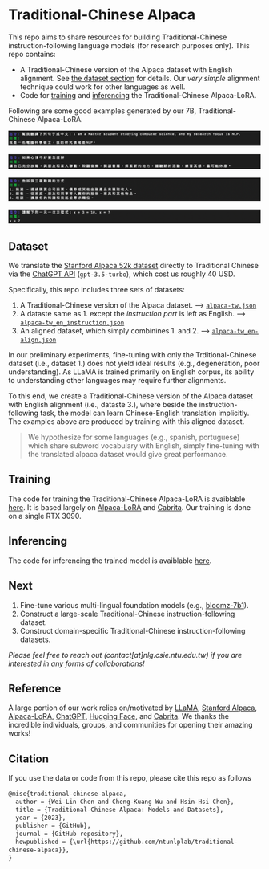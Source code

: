 # Traditional-Chinese Alpaca

This repo aims to share resources for building Traditional-Chinese instruction-following language models (for research purposes only). This repo contains:
  - A Traditional-Chinese version of the Alpaca dataset with English alignment. See [the dataset section](#dataset) for details. Our *very simple* alignment technique could work for other languages as well.
  - Code for [training](#training) and [inferencing](#inferencing) the Traditional-Chinese Alpaca-LoRA.

Following are some good examples generated by our 7B, Traditional-Chinese Alpaca-LoRA.

![image](examples/example-1.png)

![image](examples/example-2.png)

![image](examples/example-3.png)

![image](examples/example-4.png)


## Dataset <a name="dataset"></a>
We translate the [Stanford Alpaca 52k dataset](https://github.com/tatsu-lab/stanford_alpaca/blob/main/alpaca_data.json) directly to Traditional Chinese via the [ChatGPT API](https://platform.openai.com/docs/guides/chat) (```gpt-3.5-turbo```), which cost us roughly 40 USD.

Specifically, this repo includes three sets of datasets:
1.  A Traditional-Chinese version of the Alpaca dataset. --> [```alpaca-tw.json```](data/alpaca-tw.json)
2.  A dataste same as 1. except the *instruction part* is left as English. --> [```alpaca-tw_en_instruction.json```](data/alpaca-tw_en_instruction.json)
3.  An aligned dataset, which simply combinines 1. and 2. --> [```alpaca-tw_en-align.json```](data/alpaca-tw_en-align.json)

In our preliminary experiments, fine-tuning with only the Trditional-Chinese dataset (i.e., dataset 1.) does not yield ideal results (e.g., degeneration, poor understanding).
As LLaMA is trained primarily on English corpus, its ability to understanding other languages may require further alignments.

To this end, we create a Traditional-Chinese version of the Alpaca dataset with English alignment (i.e., dataste 3.), where beside the instruction-following task, the model can learn Chinese-English translation implicitly. The examples above are produced by training with this aligned dataset.
> We hypothesize for some languages (e.g., spanish, portuguese) which share subword vocabulary with English, simply fine-tuning with the translated alpaca dataset would give great performance.

## Training <a name="training"></a>
The code for training the Traditional-Chinese Alpaca-LoRA is avaiblable [here](code/finetune.py).
It is based largely on [Alpaca-LoRA](https://github.com/tloen/alpaca-lora) and [Cabrita](https://github.com/22-hours/cabrita).
Our training is done on a single RTX 3090.

## Inferencing <a name="inferencing"></a>
The code for inferencing the trained model is avaiblable [here](code/inference.py).

## Next
1. Fine-tune various multi-lingual foundation models (e.g., [bloomz-7b1](https://huggingface.co/bigscience/bloomz-7b1)).
2. Construct a large-scale Traditional-Chinese instruction-following dataset. 
2. Construct domain-specific Traditional-Chinese instruction-following datasets.

*Please feel free to reach out (contact[at]nlg.csie.ntu.edu.tw) if you are interested in any forms of collaborations!*

## Reference
A large portion of our work relies on/motivated by [LLaMA](https://arxiv.org/abs/2302.13971), [Stanford Alpaca](https://github.com/tatsu-lab/stanford_alpaca), [Alpaca-LoRA](https://github.com/tloen/alpaca-lora), [ChatGPT](https://openai.com/blog/chatgpt), [Hugging Face](https://huggingface.co/), and [Cabrita](https://github.com/22-hours/cabrita).
We thanks the incredible individuals, groups, and communities for opening their amazing works!

## Citation
If you use the data or code from this repo, please cite this repo as follows
```
@misc{traditional-chinese-alpaca,
  author = {Wei-Lin Chen and Cheng-Kuang Wu and Hsin-Hsi Chen},
  title = {Traditional-Chinese Alpaca: Models and Datasets},
  year = {2023},
  publisher = {GitHub},
  journal = {GitHub repository},
  howpublished = {\url{https://github.com/ntunlplab/traditional-chinese-alpaca}},
}
```
